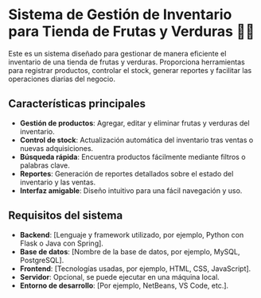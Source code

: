 # Sistema de Gestión de Inventario para Tienda de Frutas y Verduras 🍎🥦

Este es un sistema diseñado para gestionar de manera eficiente el inventario de una tienda de frutas y verduras. Proporciona herramientas para registrar productos, controlar el stock, generar reportes y facilitar las operaciones diarias del negocio.

## Características principales

- **Gestión de productos**: Agregar, editar y eliminar frutas y verduras del inventario.  
- **Control de stock**: Actualización automática del inventario tras ventas o nuevas adquisiciones.  
- **Búsqueda rápida**: Encuentra productos fácilmente mediante filtros o palabras clave.  
- **Reportes**: Generación de reportes detallados sobre el estado del inventario y las ventas.  
- **Interfaz amigable**: Diseño intuitivo para una fácil navegación y uso.  

## Requisitos del sistema

- **Backend**: [Lenguaje y framework utilizado, por ejemplo, Python con Flask o Java con Spring].  
- **Base de datos**: [Nombre de la base de datos, por ejemplo, MySQL, PostgreSQL].  
- **Frontend**: [Tecnologías usadas, por ejemplo, HTML, CSS, JavaScript].  
- **Servidor**: Opcional, se puede ejecutar en una máquina local.  
- **Entorno de desarrollo**: [Por ejemplo, NetBeans, VS Code, etc.].  



